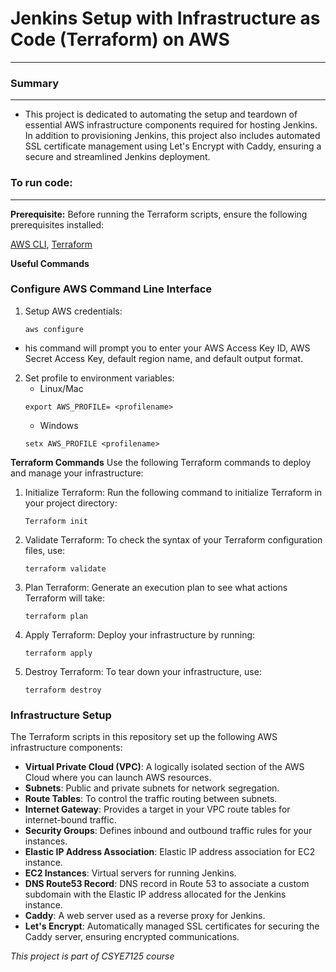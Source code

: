 # Jenkins Setup with Infrastructure as Code (Terraform) on AWS
---------------------------------------------------------------------------------------------

### Summary
---------------------------------------------------------------------------------------------
- This project is dedicated to automating the setup and teardown of essential AWS infrastructure components required for hosting Jenkins. In addition to provisioning Jenkins, this project also includes automated SSL certificate management using Let's Encrypt with Caddy, ensuring a secure and streamlined Jenkins deployment.



### To run code:
-----------------------

**Prerequisite:** 
Before running the Terraform scripts, ensure the following prerequisites installed:

[AWS CLI](https://docs.aws.amazon.com/cli/latest/userguide/cli-chap-welcome.html), [Terraform ](https://www.terraform.io/)


**Useful Commands**
### Configure AWS Command Line Interface
1. Setup AWS credentials:
    ```
    aws configure
    ```
- his command will prompt you to enter your AWS Access Key ID, AWS Secret Access Key, default region name, and default output format. 

2. Set profile to environment variables:
    -   Linux/Mac
    ```
    export AWS_PROFILE= <profilename>
    ```
    -   Windows
    ```
    setx AWS_PROFILE <profilename>
    ```

**Terraform Commands**
Use the following Terraform commands to deploy and manage your infrastructure:
1. Initialize Terraform:
Run the following command to initialize Terraform in your project directory:
    ```
    Terraform init
    ```
2. Validate Terraform:
To check the syntax of your Terraform configuration files, use:
    ```
   terraform validate 
    ```
3. Plan Terraform:
Generate an execution plan to see what actions Terraform will take:
    ```
    terraform plan

4. Apply Terraform:
Deploy your infrastructure by running:
    ```
    terraform apply
    ```
5. Destroy Terraform:
To tear down your infrastructure, use:
    ```
    terraform destroy
    ```
    

### Infrastructure Setup

The Terraform scripts in this repository set up the following AWS infrastructure components:

- **Virtual Private Cloud (VPC)**:  A logically isolated section of the AWS Cloud where you can launch AWS resources.
- **Subnets**: Public and private subnets for network segregation.
- **Route Tables**: To control the traffic routing between subnets.
- **Internet Gateway**: Provides a target in your VPC route tables for internet-bound traffic.
- **Security Groups**: Defines inbound and outbound traffic rules for your instances.
- **Elastic IP Address Association**: Elastic IP address association for EC2 instance.
- **EC2 Instances**: Virtual servers for running Jenkins.
- **DNS Route53 Record**: DNS record in  Route 53 to associate a custom subdomain  with the Elastic IP address allocated for the Jenkins instance. 
- **Caddy**: A web server used as a reverse proxy for Jenkins.
- **Let's Encrypt**: Automatically managed SSL certificates for securing the Caddy server, ensuring encrypted communications.


_This project is part of CSYE7125 course_